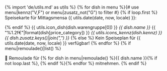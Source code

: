 {% import 'de/utils.md' as utils %}
{% for dish in menu %}{# use menu|kennz("V,F") or menu|zusatz_not("G") to filter #}
{% if loop.first %}
Speisekarte für Mittagsmensa {{ utils.date(date, now, locale) }}:

{% endif %}
{{ utils.icon_dish(dish.warengruppe[0]) }} *{{ dish.name }}*
        {{ "%1.2f€"|format(dish[price_category]) }} _{{ utils.icons_kennz(dish.kennz) }} {{ dish.zusatz.keys()|join(",") }}_
{% else %}
Kein Speiseplan für {{ utils.date(date, now, locale) }} verfügbar!
{% endfor %}
{% if menu|remoulade()|list() %}

🥚 Remoulade für {% for dish in menu|remoulade() %}{{ dish.name }}{% if not loop.last %}, {% endif %}{% endfor %} mitnehmen.
{% endif %}
